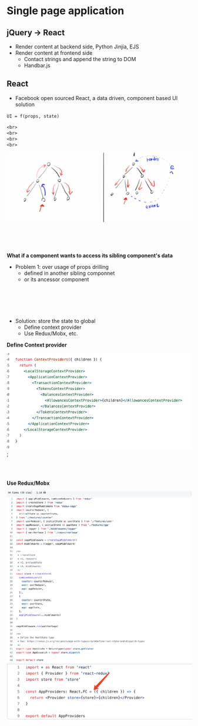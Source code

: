 # Single page application


## jQuery -> React

- Render content at backend side, Python Jinjia, EJS
- Render content at frontend side
	- Contact strings and append the string to DOM
	- Handbar.js


## React

- Facebook open sourced React, a data driven, component based UI solution

`UI = f(props, state)`

	<br>
	<br>
	<br>
	<br>


![siblings](./pictures/siblings.png)

<br>
<br>
<br>

**What if a component wants to access its sibling component's data**

- Problem 1: over usage of props drilling
	- defined in another sibling componnet
	- or its ancessor component


<br>
<br>
<br>
<br>

- Solution: store the state to global
	- Define context provider
	- Use Redux/Mobx, etc.


**Define Context provider**

![context solution](./pictures/global.01.png);

<br>
<br>




**Use Redux/Mobx**

![Redux solution](./pictures/global.02.png)
![Redux Solution-2](./pictures/global.05.png)